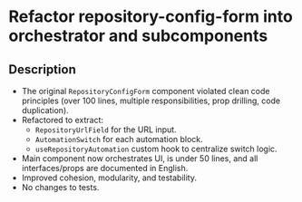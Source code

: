 # Refactor repository-config-form into orchestrator and subcomponents

## Description

- The original `RepositoryConfigForm` component violated clean code principles (over 100 lines, multiple responsibilities, prop drilling, code duplication).
- Refactored to extract:
  - `RepositoryUrlField` for the URL input.
  - `AutomationSwitch` for each automation block.
  - `useRepositoryAutomation` custom hook to centralize switch logic.
- Main component now orchestrates UI, is under 50 lines, and all interfaces/props are documented in English.
- Improved cohesion, modularity, and testability.
- No changes to tests.